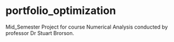 # portfolio_optimization
Mid_Semester Project for course Numerical Analysis conducted by professor Dr Stuart Brorson.  
